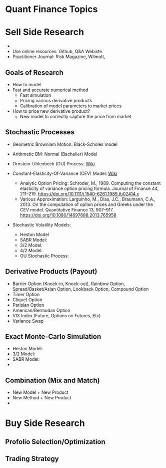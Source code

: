 # Quant Finance Topics

# Sell Side Research
* 
* Use online resources: Github, Q&A Webiste
* Practitioner Journal: Risk Magazine, Wilmott, 

## Goals of Research
* How to model 
* Fast and accurate numerical method
  * Fast simulation
  * Pricing various derivative products
  * Calibration of model parameters to market prices
* How to price new derivative product?
  * New model to correctly capture the price from market

## Stochastic Processes
* Geometric Browniam Motion: Black-Scholes model
* Arithmetic BM: Normal (Bachelier) Model 
* Ornstein-Uhlenbeck (OU) Process: [Wiki](https://en.wikipedia.org/wiki/Ornstein%E2%80%93Uhlenbeck_process)
* Constant-Elasticity-Of-Variance (CEV) Model: [Wiki](https://en.wikipedia.org/wiki/Constant_elasticity_of_variance_model)
  * Analytic Option Pricing: Schroder, M., 1989. Computing the constant elasticity of variance option pricing formula. Journal of Finance 44, 211–219. https://doi.org/10.1111/j.1540-6261.1989.tb02414.x
  * Various Approximation: Larguinho, M., Dias, J.C., Braumann, C.A., 2013. On the computation of option prices and Greeks under the CEV model. Quantitative Finance 13, 907–917. https://doi.org/10.1080/14697688.2013.765958

* Stochastic Volatility Models:
  * Heston Model
  * SABR Model:
  * 3/2 Model:
  * 4/2 Model:
  * OU Stochastic Process:
  
## Derivative Products (Payout)
* Barrier Option (Knock-in, Knock-out), Rainbow Option, Spread/Basket/Asian Option, Lookback Option, Compound Option
* Timer Option
* Cliquet Option
* Parisian Option
* American/Bermudan Option
* VIX Index (Future, Options on Futures, Etc)
* Variance Swap

## Exact Monte-Carlo Simulation
* Heston Model:
* 3/2 Model:
* SABR Model:
*


## Combination (Mix and Match)
* New Model + New Product
* New Method + New Product
* 

# Buy Side Research

## Profolio Selection/Optimization


## Trading Strategy

